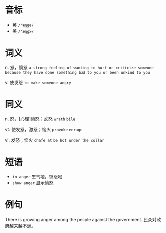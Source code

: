 # 音标

- 英 `/'æŋgə/`
- 美 `/'æŋɡɚ/`

# 词义

n. 怒，愤怒
`a strong feeling of wanting to hurt or criticize someone because they have done something bad to you or been unkind to you`

v. 使发怒
`to make someone angry`

# 同义

n. 怒，[心理]愤怒；忿怒
`wrath` `bile`

vt. 使发怒，激怒；恼火
`provoke` `enrage`

vi. 发怒；恼火
`chafe at` `be hot under the collar`

# 短语

- `in anger` 生气地，愤怒地
- `show anger` 显示愤怒

# 例句

There is growing anger among the people against the government.
民众对政府越来越不满。


